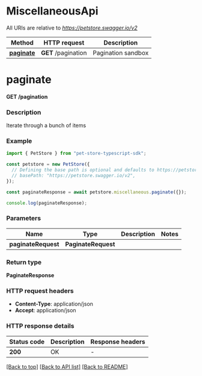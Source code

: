 # MiscellaneousApi

All URIs are relative to *https://petstore.swagger.io/v2*

Method | HTTP request | Description
------------- | ------------- | -------------
[**paginate**](MiscellaneousApi.md#paginate) | **GET** /pagination | Pagination sandbox


# **paginate**

#### **GET** /pagination

### Description
Iterate through a bunch of items

### Example


```typescript
import { PetStore } from "pet-store-typescript-sdk";

const petstore = new PetStore({
  // Defining the base path is optional and defaults to https://petstore.swagger.io/v2
  // basePath: "https://petstore.swagger.io/v2",
});

const paginateResponse = await petstore.miscellaneous.paginate({});

console.log(paginateResponse);
```


### Parameters

Name | Type | Description  | Notes
------------- | ------------- | ------------- | -------------
 **paginateRequest** | **PaginateRequest**|  |


### Return type

**PaginateResponse**

### HTTP request headers

 - **Content-Type**: application/json
 - **Accept**: application/json


### HTTP response details
| Status code | Description | Response headers |
|-------------|-------------|------------------|
**200** | OK |  -  |

[[Back to top]](#) [[Back to API list]](../README.md#documentation-for-api-endpoints) [[Back to README]](../README.md)


